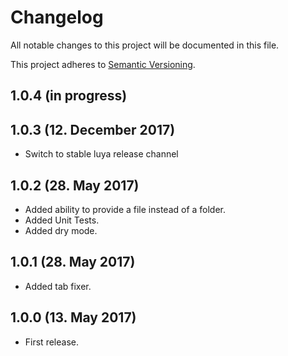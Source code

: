 # Changelog

All notable changes to this project will be documented in this file.

This project adheres to [Semantic Versioning](http://semver.org/).

## 1.0.4 (in progress)


## 1.0.3 (12. December 2017)

+ Switch to stable luya release channel

## 1.0.2 (28. May 2017)

+ Added ability to provide a file instead of a folder.
+ Added Unit Tests.
+ Added dry mode.

## 1.0.1 (28. May 2017)

+ Added tab fixer.

## 1.0.0 (13. May 2017)

+ First release.